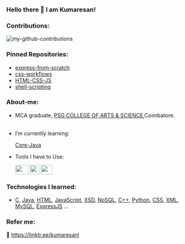 ### Hello there 👋 I am Kumaresan!

<!--
**dev-kumaresan/dev-kumaresan** is a ✨ _special_ ✨ repository because its `README.md` (this file) appears on your GitHub profile.

Here are some ideas to get you started:

- 🔭 I’m currently working on ...
- 
- 👯 I’m looking to collaborate on ...
- 🤔 I’m looking for help with ...
- 💬 Ask me about ...
- 📫 How to reach me: ...
- 😄 Pronouns: ...
- ⚡ Fun fact: ...
-->
### Contributions:
![my-github-contributions](https://user-images.githubusercontent.com/100152824/164895197-68319e1c-7e8a-4e99-b97c-6358094b4351.jpg)
### Pinned Repositories:
* <a href="https://github.com/dev-kumaresan/express-from-scratch">express-from-scratch</a><br>
* <a href="https://github.com/dev-kumaresan/css-workflows">css-workflows</a><br>
* <a href="https://github.com/dev-kumaresan/HTML-CSS-JS">HTML-CSS-JS</a><br>
* <a href="https://github.com/dev-kumaresan/shell-scripting">shell-scripting</a>
### About-me:
* MCA graduate, <a href="https://www.psgcas.ac.in/">PSG COLLEGE OF ARTS & SCIENCE</a>,Coimbatore.<br><br>
* I’m currently learning:<div>
         <a href="#">Core-Java</a>
       
* Tools I have to Use:<div><a href="https://code.visualstudio.com/docs"><img align="center" src="https://user-images.githubusercontent.com/100152824/163002380-4a98edf1-7d49-4e7e-96e0-6961ed21e1c4.png" height="25" width="35"></a>
          <a href="https://git-scm.com/"><img align="center" src="https://user-images.githubusercontent.com/100152824/162920041-071a7c78-b267-460c-a89e-3415fb8618a1.png" height="25" width="25"></a>
          <a href="https://robomongo.org/"><img align="center" src="https://user-images.githubusercontent.com/100152824/163003450-fce5fa85-f1b6-4361-b46a-3bfae9cc5f75.png" height="25" width="30"></a>
### Technologies I learned:
* <a href="https://www.cprogramming.com/">C</a>,
<a href="https://www.w3schools.com/java/">Java</a>,
<a href="https://www.w3schools.com/html/">HTML</a>,
<a href="https://www.w3schools.com/js/">JavaScript</a>,
<a href="https://www.w3schools.com/xml/schema_intro.asp">XSD</a>,
<a href="https://www.tutorialspoint.com/NoSQL-Databases">NoSQL</a>,
<a href="https://www.w3schools.com/CPP/default.asp">C++</a>,
<a href="https://docs.python.org/3/tutorial/">Python</a>,
<a href="https://www.w3schools.com/css/">CSS</a>,
<a href="https://www.w3schools.com/xml/">XML</a>,
<a href="https://www.w3schools.com/mySQl/default.asp">MySQL</a>,
<a href="https://expressjs.com/">ExpressJS</a> ...
### Refer me:
🔗 https://linktr.ee/kumaresanl         
